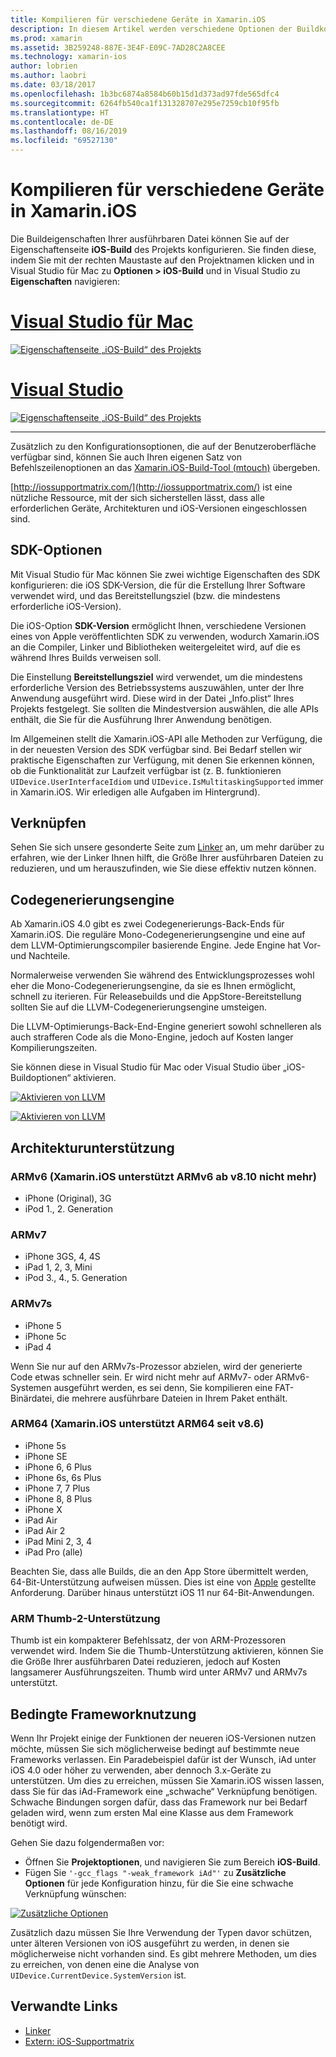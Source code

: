 ```yaml
---
title: Kompilieren für verschiedene Geräte in Xamarin.iOS
description: In diesem Artikel werden verschiedene Optionen der Buildkonfiguration beschrieben, die zum Anpassen eines Xamarin.iOS-Builds für verschiedene Geräte verwendet werden können.
ms.prod: xamarin
ms.assetid: 3B259248-887E-3E4F-E09C-7AD28C2A8CEE
ms.technology: xamarin-ios
author: lobrien
ms.author: laobri
ms.date: 03/18/2017
ms.openlocfilehash: 1b3bc6874a8584b60b15d1d373ad97fde565dfc4
ms.sourcegitcommit: 6264fb540ca1f131328707e295e7259cb10f95fb
ms.translationtype: HT
ms.contentlocale: de-DE
ms.lasthandoff: 08/16/2019
ms.locfileid: "69527130"
---
```

# <a name="compiling-for-different-devices-in-xamarinios"></a>Kompilieren für verschiedene Geräte in Xamarin.iOS

Die Buildeigenschaften Ihrer ausführbaren Datei können Sie auf der Eigenschaftenseite **iOS-Build** des Projekts konfigurieren. Sie finden diese, indem Sie mit der rechten Maustaste auf den Projektnamen klicken und in Visual Studio für Mac zu **Optionen > iOS-Build** und in Visual Studio zu **Eigenschaften** navigieren:

# <a name="visual-studio-for-mactabmacos"></a>[Visual Studio für Mac](#tab/macos)


[![](compiling-for-different-devices-images/image1.png "Eigenschaftenseite „iOS-Build“ des Projekts")](compiling-for-different-devices-images/image1.png#lightbox) 

# <a name="visual-studiotabwindows"></a>[Visual Studio](#tab/windows)

[![](compiling-for-different-devices-images/image1a.png "Eigenschaftenseite „iOS-Build“ des Projekts")](compiling-for-different-devices-images/image1a.png#lightbox)

-----

Zusätzlich zu den Konfigurationsoptionen, die auf der Benutzeroberfläche verfügbar sind, können Sie auch Ihren eigenen Satz von Befehlszeilenoptionen an das [Xamarin.iOS-Build-Tool (mtouch)](~/ios/deploy-test/mtouch.md) übergeben.

[http://iossupportmatrix.com/](http://iossupportmatrix.com/) ist eine nützliche Ressource, mit der sich sicherstellen lässt, dass alle erforderlichen Geräte, Architekturen und iOS-Versionen eingeschlossen sind.

 <a name="SDK_Options" />


## <a name="sdk-options"></a>SDK-Optionen

Mit Visual Studio für Mac können Sie zwei wichtige Eigenschaften des SDK konfigurieren: die iOS SDK-Version, die für die Erstellung Ihrer Software verwendet wird, und das Bereitstellungsziel (bzw. die mindestens erforderliche iOS-Version).

Die iOS-Option **SDK-Version** ermöglicht Ihnen, verschiedene Versionen eines von Apple veröffentlichten SDK zu verwenden, wodurch Xamarin.iOS an die Compiler, Linker und Bibliotheken weitergeleitet wird, auf die es während Ihres Builds verweisen soll. 

Die Einstellung **Bereitstellungsziel** wird verwendet, um die mindestens erforderliche Version des Betriebssystems auszuwählen, unter der Ihre Anwendung ausgeführt wird. Diese wird in der Datei „Info.plist“ Ihres Projekts festgelegt. Sie sollten die Mindestversion auswählen, die alle APIs enthält, die Sie für die Ausführung Ihrer Anwendung benötigen.

Im Allgemeinen stellt die Xamarin.iOS-API alle Methoden zur Verfügung, die in der neuesten Version des SDK verfügbar sind. Bei Bedarf stellen wir praktische Eigenschaften zur Verfügung, mit denen Sie erkennen können, ob die Funktionalität zur Laufzeit verfügbar ist (z. B. funktionieren `UIDevice.UserInterfaceIdiom` und `UIDevice.IsMultitaskingSupported` immer in Xamarin.iOS. Wir erledigen alle Aufgaben im Hintergrund).

 <a name="Linking" />


## <a name="linking"></a>Verknüpfen

Sehen Sie sich unsere gesonderte Seite zum [Linker](~/ios/deploy-test/linker.md) an, um mehr darüber zu erfahren, wie der Linker Ihnen hilft, die Größe Ihrer ausführbaren Dateien zu reduzieren, und um herauszufinden, wie Sie diese effektiv nutzen können.

 <a name="Code_Generation_Engine" />


## <a name="code-generation-engine"></a>Codegenerierungsengine

Ab Xamarin.iOS 4.0 gibt es zwei Codegenerierungs-Back-Ends für Xamarin.iOS. Die reguläre Mono-Codegenerierungsengine und eine auf dem LLVM-Optimierungscompiler basierende Engine. Jede Engine hat Vor- und Nachteile.

Normalerweise verwenden Sie während des Entwicklungsprozesses wohl eher die Mono-Codegenerierungsengine, da sie es Ihnen ermöglicht, schnell zu iterieren. Für Releasebuilds und die AppStore-Bereitstellung sollten Sie auf die LLVM-Codegenerierungsengine umsteigen.

Die LLVM-Optimierungs-Back-End-Engine generiert sowohl schnelleren als auch strafferen Code als die Mono-Engine, jedoch auf Kosten langer Kompilierungszeiten.

Sie können diese in Visual Studio für Mac oder Visual Studio über „iOS-Buildoptionen“ aktivieren.

[![](compiling-for-different-devices-images/image2.png "Aktivieren von LLVM")](compiling-for-different-devices-images/image2.png#lightbox)

[![](compiling-for-different-devices-images/image2a.png "Aktivieren von LLVM")](compiling-for-different-devices-images/image2a.png#lightbox)

 <a name="ARMV7_and_ARMV7s_support" />


## <a name="architecture-support"></a>Architekturunterstützung

<a name="armv6-discontinued" />

### <a name="armv6-xamarinios-discontinued-support-for-armv6-with-v810"></a>ARMv6 (Xamarin.iOS unterstützt ARMv6 ab v8.10 nicht mehr)

- iPhone (Original), 3G
- iPod 1., 2. Generation

### <a name="armv7"></a>ARMv7

- iPhone 3GS, 4, 4S
- iPad 1, 2, 3, Mini
- iPod 3., 4., 5. Generation

### <a name="armv7s"></a>ARMv7s

- iPhone 5
- iPhone 5c
- iPad 4

Wenn Sie nur auf den ARMv7s-Prozessor abzielen, wird der generierte Code etwas schneller sein. Er wird nicht mehr auf ARMv7- oder ARMv6-Systemen ausgeführt werden, es sei denn, Sie kompilieren eine FAT-Binärdatei, die mehrere ausführbare Dateien in Ihrem Paket enthält.

### <a name="arm64-xamarinios-started-supporting-arm64-in-v86"></a>ARM64 (Xamarin.iOS unterstützt ARM64 seit v8.6)

- iPhone 5s
- iPhone SE
- iPhone 6, 6 Plus
- iPhone 6s, 6s Plus
- iPhone 7, 7 Plus
- iPhone 8, 8 Plus
- iPhone X
- iPad Air
- iPad Air 2
- iPad Mini 2, 3, 4
- iPad Pro (alle)

Beachten Sie, dass alle Builds, die an den App Store übermittelt werden, 64-Bit-Unterstützung aufweisen müssen. Dies ist eine von [Apple](https://developer.apple.com/news/?id=12172014b) gestellte Anforderung. Darüber hinaus unterstützt iOS 11 nur 64-Bit-Anwendungen.

 <a name="ARM_Thumb_Support" />


### <a name="arm-thumb-2-support"></a>ARM Thumb-2-Unterstützung

Thumb ist ein kompakterer Befehlssatz, der von ARM-Prozessoren verwendet wird. Indem Sie die Thumb-Unterstützung aktivieren, können Sie die Größe Ihrer ausführbaren Datei reduzieren, jedoch auf Kosten langsamerer Ausführungszeiten. Thumb wird unter ARMv7 und ARMv7s unterstützt.

 <a name="Conditional_framwork_useage" />


## <a name="conditional-framework-usage"></a>Bedingte Frameworknutzung

Wenn Ihr Projekt einige der Funktionen der neueren iOS-Versionen nutzen möchte, müssen Sie sich möglicherweise bedingt auf bestimmte neue Frameworks verlassen. Ein Paradebeispiel dafür ist der Wunsch, iAd unter iOS 4.0 oder höher zu verwenden, aber dennoch 3.x-Geräte zu unterstützen. Um dies zu erreichen, müssen Sie Xamarin.iOS wissen lassen, dass Sie für das iAd-Framework eine „schwache“ Verknüpfung benötigen. Schwache Bindungen sorgen dafür, dass das Framework nur bei Bedarf geladen wird, wenn zum ersten Mal eine Klasse aus dem Framework benötigt wird.

Gehen Sie dazu folgendermaßen vor:

- Öffnen Sie **Projektoptionen**, und navigieren Sie zum Bereich **iOS-Build**.
- Fügen Sie `'-gcc_flags "-weak_framework iAd"'` zu **Zusätzliche Optionen** für jede Konfiguration hinzu, für die Sie eine schwache Verknüpfung wünschen:


[![](compiling-for-different-devices-images/image3.png "Zusätzliche Optionen")](compiling-for-different-devices-images/image3.png#lightbox)


Zusätzlich dazu müssen Sie Ihre Verwendung der Typen davor schützen, unter älteren Versionen von iOS ausgeführt zu werden, in denen sie möglicherweise nicht vorhanden sind. Es gibt mehrere Methoden, um dies zu erreichen, von denen eine die Analyse von `UIDevice.CurrentDevice.SystemVersion` ist.



## <a name="related-links"></a>Verwandte Links

- [Linker](~/ios/deploy-test/linker.md)
- [Extern: iOS-Supportmatrix](http://iossupportmatrix.com/)
